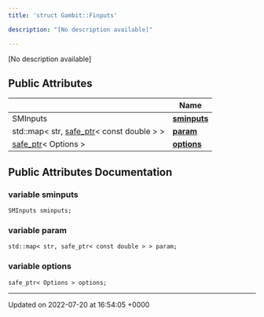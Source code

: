 ```yaml
---
title: 'struct Gambit::Finputs'

description: "[No description available]"

---
```









[No description available]

## Public Attributes

|                | Name           |
| -------------- | -------------- |
| SMInputs | **[sminputs](/documentation/code/classes/structgambit_1_1finputs/#variable-sminputs)**  |
| std::map< str, [safe_ptr](/documentation/code/classes/classgambit_1_1safe__ptr/)< const double > > | **[param](/documentation/code/classes/structgambit_1_1finputs/#variable-param)**  |
| [safe_ptr](/documentation/code/classes/classgambit_1_1safe__ptr/)< Options > | **[options](/documentation/code/classes/structgambit_1_1finputs/#variable-options)**  |

## Public Attributes Documentation

### variable sminputs

```
SMInputs sminputs;
```


### variable param

```
std::map< str, safe_ptr< const double > > param;
```


### variable options

```
safe_ptr< Options > options;
```


-------------------------------

Updated on 2022-07-20 at 16:54:05 +0000